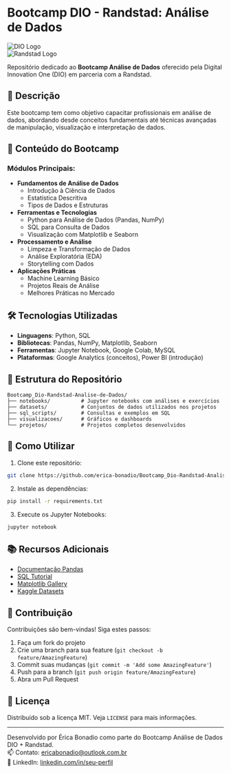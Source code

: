 # Bootcamp DIO - Randstad: Análise de Dados

![DIO Logo](https://hermes.digitalinnovation.one/assets/diome/logo-full.svg)  
![Randstad Logo](https://upload.wikimedia.org/wikipedia/commons/1/10/Randstad_Logo.svg)

Repositório dedicado ao **Bootcamp Análise de Dados** oferecido pela Digital Innovation One (DIO) em parceria com a Randstad.

## 📝 Descrição

Este bootcamp tem como objetivo capacitar profissionais em análise de dados, abordando desde conceitos fundamentais até técnicas avançadas de manipulação, visualização e interpretação de dados.

## 🚀 Conteúdo do Bootcamp

### Módulos Principais:
- **Fundamentos de Análise de Dados**
  - Introdução à Ciência de Dados
  - Estatística Descritiva
  - Tipos de Dados e Estruturas
- **Ferramentas e Tecnologias**
  - Python para Análise de Dados (Pandas, NumPy)
  - SQL para Consulta de Dados
  - Visualização com Matplotlib e Seaborn
- **Processamento e Análise**
  - Limpeza e Transformação de Dados
  - Análise Exploratória (EDA)
  - Storytelling com Dados
- **Aplicações Práticas**
  - Machine Learning Básico
  - Projetos Reais de Análise
  - Melhores Práticas no Mercado

## 🛠️ Tecnologias Utilizadas
- **Linguagens**: Python, SQL
- **Bibliotecas**: Pandas, NumPy, Matplotlib, Seaborn
- **Ferramentas**: Jupyter Notebook, Google Colab, MySQL
- **Plataformas**: Google Analytics (conceitos), Power BI (introdução)

## 📂 Estrutura do Repositório
```
Bootcamp_Dio-Randstad-Analise-de-Dados/
├── notebooks/          # Jupyter notebooks com análises e exercícios
├── datasets/           # Conjuntos de dados utilizados nos projetos
├── sql_scripts/        # Consultas e exemplos em SQL
├── visualizacoes/      # Gráficos e dashboards
└── projetos/           # Projetos completos desenvolvidos
```

## 🔧 Como Utilizar
1. Clone este repositório:
```bash
git clone https://github.com/erica-bonadio/Bootcamp_Dio-Randstad-Analise-de-Dados.git
```
2. Instale as dependências:
```bash
pip install -r requirements.txt
```
3. Execute os Jupyter Notebooks:
```bash
jupyter notebook
```

## 📚 Recursos Adicionais
- [Documentação Pandas](https://pandas.pydata.org/docs/)
- [SQL Tutorial](https://www.w3schools.com/sql/)
- [Matplotlib Gallery](https://matplotlib.org/stable/gallery/index.html)
- [Kaggle Datasets](https://www.kaggle.com/datasets)

## 🤝 Contribuição
Contribuições são bem-vindas! Siga estes passos:
1. Faça um fork do projeto
2. Crie uma branch para sua feature (`git checkout -b feature/AmazingFeature`)
3. Commit suas mudanças (`git commit -m 'Add some AmazingFeature'`)
4. Push para a branch (`git push origin feature/AmazingFeature`)
5. Abra um Pull Request

## 📜 Licença
Distribuído sob a licença MIT. Veja `LICENSE` para mais informações.

---

Desenvolvido por Érica Bonadio como parte do Bootcamp Análise de Dados DIO + Randstad.  
📫 Contato: ericabonadio@outlook.com.br  
🔗 LinkedIn: [linkedin.com/in/seu-perfil]()
